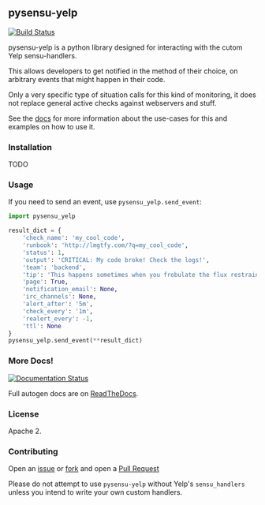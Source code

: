 ## pysensu-yelp

[![Build Status](https://travis-ci.org/Yelp/pysensu-yelp.svg?branch=master)](https://travis-ci.org/Yelp/pysensu-yelp)

pysensu-yelp is a python library designed for interacting with the
cutom Yelp sensu-handlers. 

This allows developers to get notified in the method of their choice,
on arbitrary events that might happen in their code.

Only a very specific type of situation calls for this kind of monitoring,
it does not replace general active checks against webservers and stuff.

See the [docs](http://pysensu-yelp.readthedocs.org/en/latest/) for more
information about the use-cases for this and examples on how to use it.

### Installation

TODO

### Usage

If you need to send an event, use `pysensu_yelp.send_event`:

```python
import pysensu_yelp

result_dict = {
    'check_name': 'my_cool_code',
    'runbook': 'http://lmgtfy.com/?q=my_cool_code',
    'status': 1,
    'output': 'CRITICAL: My code broke! Check the logs!',
    'team': 'backend', 
    'tip': 'This happens sometimes when you frobulate the flux restraint cannon',
    'page': True,
    'notification_email': None,
    'irc_channels': None,
    'alert_after': '5m',
    'check_every': '1m',
    'realert_every': -1,
    'ttl': None
}
pysensu_yelp.send_event(**result_dict)
```

### More Docs!

[![Documentation Status](https://readthedocs.org/projects/pysensu-yelp/badge/?version=latest)](https://readthedocs.org/projects/pysensu-yelp/?badge=latest)

Full autogen docs are on [ReadTheDocs](http://pysensu-yelp.readthedocs.org/en/latest/).

### License

Apache 2.

### Contributing

Open an [issue](https://github.com/Yelp/pysensu-yelp/issues) or
[fork](https://github.com/Yelp/pysensu-yelp/fork) and open a
[Pull Request](https://github.com/Yelp/pysensu-yelp/pulls)

Please do not attempt to use `pysensu-yelp` without Yelp's `sensu_handlers`
unless you intend to write your own custom handlers.

